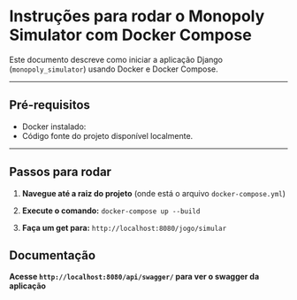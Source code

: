# Instruções para rodar o Monopoly Simulator com Docker Compose

Este documento descreve como iniciar a aplicação Django (`monopoly_simulator`) usando Docker e Docker Compose.

---

## Pré-requisitos

- Docker instalado:
- Código fonte do projeto disponível localmente.

---

## Passos para rodar

1. **Navegue até a raiz do projeto** (onde está o arquivo `docker-compose.yml`)

2. **Execute o comando:** `docker-compose up --build`

3. **Faça um get para:** `http://localhost:8080/jogo/simular`

## Documentação

**Acesse `http://localhost:8080/api/swagger/` para ver o swagger da aplicação**
